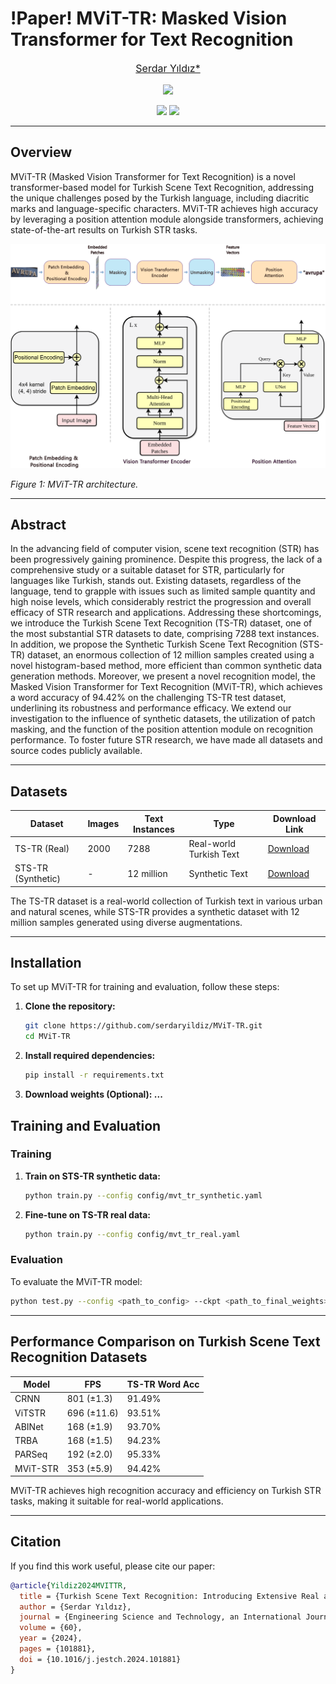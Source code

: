 
# !Paper! MViT-TR: Masked Vision Transformer for Text Recognition

<font size='3'> <p align="center">
    <a href='https://scholar.google.com/citations?user=sl1KrkYAAAAJ&hl=tr'> Serdar Yıldız* </a> 
</p></font>

<p align="center">
    <a href='https://huggingface.co/spaces/serdaryildiz/**'><img src='https://img.shields.io/badge/%F0%9F%A4%97%20Hugging%20Face-MViT_STR-blue'></a> 
</p>
<p align="center">
    <a href='https://www.sciencedirect.com/science/article/pii/S2215098624002672'><img src='https://img.shields.io/badge/Paper-JESTCH-red'></a>
    <a href="https://opensource.org/licenses/MIT"><img src="https://img.shields.io/badge/License-MIT-yellow.svg"></a>
</p>



---

## Overview

MViT-TR (Masked Vision Transformer for Text Recognition) is a novel transformer-based model for Turkish Scene Text Recognition, addressing the unique challenges posed by the Turkish language, including diacritic marks and language-specific characters. MViT-TR achieves high accuracy by leveraging a position attention module alongside transformers, achieving state-of-the-art results on Turkish STR tasks.

![MViT-TR Model Architecture](fig/MViT-TR-arch.png)

*Figure 1: MViT-TR architecture.*

---

## Abstract

In the advancing field of computer vision, scene text recognition (STR) has been progressively gaining prominence. Despite this progress, the lack of a comprehensive study or a suitable dataset for STR, particularly for languages like Turkish, stands out. Existing datasets, regardless of the language, tend to grapple with issues such as limited sample quantity and high noise levels, which considerably restrict the progression and overall efficacy of STR research and applications. Addressing these shortcomings, we introduce the Turkish Scene Text Recognition (TS-TR) dataset, one of the most substantial STR datasets to date, comprising 7288 text instances. In addition, we propose the Synthetic Turkish Scene Text Recognition (STS-TR) dataset, an enormous collection of 12 million samples created using a novel histogram-based method, more efficient than common synthetic data generation methods. Moreover, we present a novel recognition model, the Masked Vision Transformer for Text Recognition (MViT-TR), which achieves a word accuracy of 94.42% on the challenging TS-TR test dataset, underlining its robustness and performance efficacy. We extend our investigation to the influence of synthetic datasets, the utilization of patch masking, and the function of the position attention module on recognition performance. To foster future STR research, we have made all datasets and source codes publicly available.

---

## Datasets

| Dataset | Images | Text Instances | Type | Download Link |
|---------|--------|----------------|------|---------------|
| TS-TR (Real) | 2000 | 7288 | Real-world Turkish Text | [Download](https://www.kaggle.com/datasets/serdaryildiz/turkish-scene-text-recognition-dataset) |
| STS-TR (Synthetic) | - | 12 million | Synthetic Text | [Download](https://www.kaggle.com/datasets/serdaryildiz/synthetic-turkish-scene-text-recognition-dataset) |

The TS-TR dataset is a real-world collection of Turkish text in various urban and natural scenes, while STS-TR provides a synthetic dataset with 12 million samples generated using diverse augmentations.

---

## Installation

To set up MViT-TR for training and evaluation, follow these steps:

1. **Clone the repository:**
   ```bash
   git clone https://github.com/serdaryildiz/MViT-TR.git
   cd MViT-TR

2. **Install required dependencies:**
    ```bash
    pip install -r requirements.txt

3. **Download weights (Optional): ...**

## Training and Evaluation

### Training

1. **Train on STS-TR synthetic data:**
   ```bash
   python train.py --config config/mvt_tr_synthetic.yaml
   ```

2. **Fine-tune on TS-TR real data:**
   ```bash
   python train.py --config config/mvt_tr_real.yaml
   ```

### Evaluation

To evaluate the MViT-TR model:

```bash
python test.py --config <path_to_config> --ckpt <path_to_final_weights>
```

---

## Performance Comparison on Turkish Scene Text Recognition Datasets

| Model    | FPS        | TS-TR Word Acc |
|----------|------------|----------------|
| CRNN     | 801 (±1.3) | 91.49%         |
| ViTSTR   | 696 (±11.6) | 93.51%         |
| ABINet   | 168 (±1.9) | 93.70%         |
| TRBA     | 168 (±1.5) | 94.23%         |
| PARSeq   | 192 (±2.0) | 95.33%     |
| MViT-STR | 353 (±5.9) | 94.42%         |


MViT-TR achieves high recognition accuracy and efficiency on Turkish STR tasks, making it suitable for real-world applications.

---

## Citation

If you find this work useful, please cite our paper:

```bibtex
@article{Yildiz2024MVITTR,
  title = {Turkish Scene Text Recognition: Introducing Extensive Real and Synthetic Datasets and a Novel Recognition Model},
  author = {Serdar Yıldız},
  journal = {Engineering Science and Technology, an International Journal},
  volume = {60},
  year = {2024},
  pages = {101881},
  doi = {10.1016/j.jestch.2024.101881}
}
```

